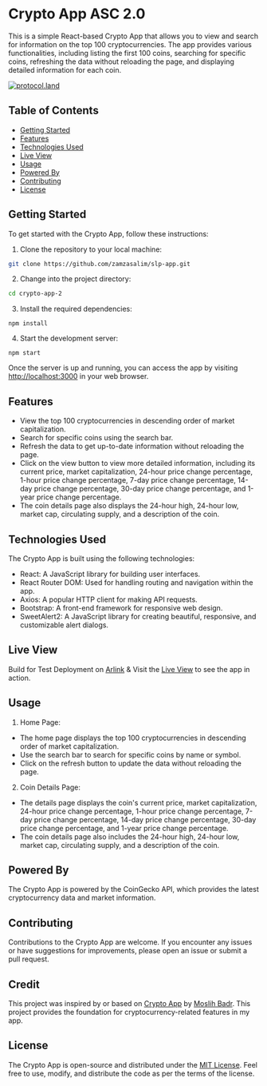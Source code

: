 # Crypto App ASC 2.0

This is a simple React-based Crypto App that allows you to view and search for information on the top 100 cryptocurrencies. The app provides various functionalities, including listing the first 100 coins, searching for specific coins, refreshing the data without reloading the page, and displaying detailed information for each coin.

[![protocol.land](https://arweave.net/eZp8gOeR8Yl_cyH9jJToaCrt2He1PHr0pR4o-mHbEcY)](https://protocol.land/#/repository/<REPO_ID>)

## Table of Contents

- [Getting Started](#getting-started)
- [Features](#features)
- [Technologies Used](#technologies-used)
- [Live View](#live-view)
- [Usage](#usage)
- [Powered By](#powered-by)
- [Contributing](#contributing)
- [License](#license)

## Getting Started

To get started with the Crypto App, follow these instructions:

1. Clone the repository to your local machine:

```bash
git clone https://github.com/zamzasalim/slp-app.git
```
2. Change into the project directory:
```bash
cd crypto-app-2
```
3. Install the required dependencies:
```
npm install
```
4. Start the development server:
```
npm start
```
Once the server is up and running, you can access the app by visiting [http://localhost:3000](http://localhost:3000) in your web browser.

## Features

- View the top 100 cryptocurrencies in descending order of market capitalization.
- Search for specific coins using the search bar.
- Refresh the data to get up-to-date information without reloading the page.
- Click on the view button to view more detailed information, including its current price, market capitalization, 24-hour price change percentage, 1-hour price change percentage, 7-day price change percentage, 14-day price change percentage, 30-day price change percentage, and 1-year price change percentage.
- The coin details page also displays the 24-hour high, 24-hour low, market cap, circulating supply, and a description of the coin.

## Technologies Used
The Crypto App is built using the following technologies:

- React: A JavaScript library for building user interfaces.
- React Router DOM: Used for handling routing and navigation within the app.
- Axios: A popular HTTP client for making API requests.
- Bootstrap: A front-end framework for responsive web design.
- SweetAlert2: A JavaScript library for creating beautiful, responsive, and customizable alert dialogs.

## Live View
Build for Test Deployment on [Arlink](https://arlink.arweave.net)  & Visit the [Live View](https://ascapp_arlink.arweave.net/) to see the app in action.

## Usage
1. Home Page:

- The home page displays the top 100 cryptocurrencies in descending order of market capitalization.
- Use the search bar to search for specific coins by name or symbol.
- Click on the refresh button to update the data without reloading the page.
2. Coin Details Page:

- The details page displays the coin's current price, market capitalization, 24-hour price change percentage, 1-hour price change percentage, 7-day price change percentage, 14-day price change percentage, 30-day price change percentage, and 1-year price change percentage.
- The coin details page also includes the 24-hour high, 24-hour low, market cap, circulating supply, and a description of the coin.

## Powered By
The Crypto App is powered by the CoinGecko API, which provides the latest cryptocurrency data and market information.

## Contributing
Contributions to the Crypto App are welcome. If you encounter any issues or have suggestions for improvements, please open an issue or submit a pull request.

## Credit
This project was inspired by or based on
[Crypto App](https://github.com/Moslihbadr/crypto-app) by [Moslih Badr](https://github.com/Moslihbadr). This project provides the foundation for cryptocurrency-related features in my app. 

## License
The Crypto App is open-source and distributed under the [MIT License](./LICENSE). Feel free to use, modify, and distribute the code as per the terms of the license.
